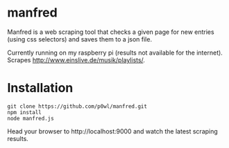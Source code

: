 manfred
=======

Manfred is a web scraping tool that checks a given page for new entries (using css selectors) and saves them to a json file.

Currently running on my raspberry pi (results not available for the internet). Scrapes http://www.einslive.de/musik/playlists/.



# Installation
    git clone https://github.com/p0wl/manfred.git
    npm install
    node manfred.js

Head your browser to http://localhost:9000 and watch the latest scraping results.


